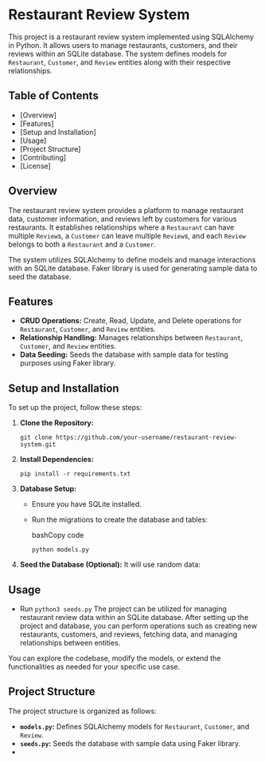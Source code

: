# Restaurant Review System

This project is a restaurant review system implemented using SQLAlchemy in Python. It allows users to manage restaurants, customers, and their reviews within an SQLite database. The system defines models for `Restaurant`, `Customer`, and `Review` entities along with their respective relationships.

## Table of Contents

-   [Overview]
-   [Features]
-   [Setup and Installation]
-   [Usage]
-   [Project Structure]
-   [Contributing]
-   [License]

## Overview

The restaurant review system provides a platform to manage restaurant data, customer information, and reviews left by customers for various restaurants. It establishes relationships where a `Restaurant` can have multiple `Review`s, a `Customer` can leave multiple `Review`s, and each `Review` belongs to both a `Restaurant` and a `Customer`.

The system utilizes SQLAlchemy to define models and manage interactions with an SQLite database. Faker library is used for generating sample data to seed the database.

## Features

-   **CRUD Operations:** Create, Read, Update, and Delete operations for `Restaurant`, `Customer`, and `Review` entities.
-   **Relationship Handling:** Manages relationships between `Restaurant`, `Customer`, and `Review` entities.
-   **Data Seeding:** Seeds the database with sample data for testing purposes using Faker library.

## Setup and Installation

To set up the project, follow these steps:

1.  **Clone the Repository:**
  
    
    `git clone https://github.com/your-username/restaurant-review-system.git`


2.  **Install Dependencies:**
 
    `pip install -r requirements.txt` 
    
3.  **Database Setup:**
    
    -   Ensure you have SQLite installed.
    -   Run the migrations to create the database and tables:
        
        bashCopy code
        
        `python models.py` 
        
4.  **Seed the Database (Optional):** It will use random data:
    
 

## Usage
- Run `python3 seeds.py`
The project can be utilized for managing restaurant review data within an SQLite database. After setting up the project and database, you can perform operations such as creating new restaurants, customers, and reviews, fetching data, and managing relationships between entities.

You can explore the codebase, modify the models, or extend the functionalities as needed for your specific use case.

## Project Structure

The project structure is organized as follows:

-   **`models.py`:** Defines SQLAlchemy models for `Restaurant`, `Customer`, and `Review`.
-   **`seeds.py`:** Seeds the database with sample data using Faker library.
-